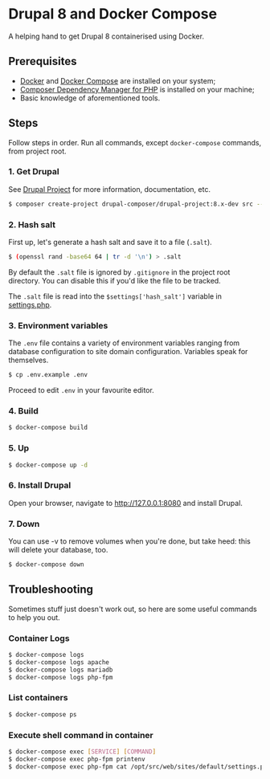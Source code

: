 # Drupal 8 and Docker Compose
A helping hand to get Drupal 8 containerised using Docker.

## Prerequisites
- [Docker](https://docs.docker.com/install/) and [Docker Compose](https://docs.docker.com/compose/install/) are installed on your system;
- [Composer Dependency Manager for PHP](https://getcomposer.org) is installed on your machine;
- Basic knowledge of aforementioned tools.

## Steps
Follow steps in order. Run all commands, except `docker-compose` commands, from project root.

### 1. Get Drupal
See [Drupal Project](https://github.com/drupal-composer/drupal-project) for more information, documentation, etc.

```bash
$ composer create-project drupal-composer/drupal-project:8.x-dev src --no-interaction
```

### 2. Hash salt
First up, let's generate a hash salt and save it to a file (`.salt`).

```bash
$ (openssl rand -base64 64 | tr -d '\n') > .salt
```

By default the `.salt` file is ignored by `.gitignore` in the project root directory. You can disable this if you'd like the file to be tracked.

The `.salt` file is read into the `$settings['hash_salt']` variable in [settings.php](/drupal/settings.php:L104).

### 3. Environment variables
The `.env` file contains a variety of environment variables ranging from database configuration to site domain configuration. Variables speak for themselves.

```bash
$ cp .env.example .env
```

Proceed to edit `.env` in your favourite editor.

### 4. Build
```bash
$ docker-compose build
```

### 5. Up
```bash
$ docker-compose up -d
```

### 6. Install Drupal
Open your browser, navigate to http://127.0.0.1:8080 and install Drupal.

### 7. Down
You can use -v to remove volumes when you're done, but take heed: this will delete your database, too.

```bash
$ docker-compose down
```

## Troubleshooting
Sometimes stuff just doesn't work out, so here are some useful commands to help you out.

### Container Logs
```bash
$ docker-compose logs
$ docker-compose logs apache
$ docker-compose logs mariadb
$ docker-compose logs php-fpm
```

### List containers
```bash
$ docker-compose ps
```

### Execute shell command in container
```bash
$ docker-compose exec [SERVICE] [COMMAND]
$ docker-compose exec php-fpm printenv
$ docker-compose exec php-fpm cat /opt/src/web/sites/default/settings.php
```
